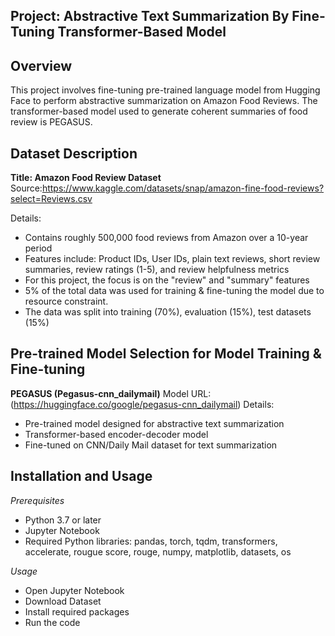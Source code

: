 ## Project: Abstractive Text Summarization By Fine-Tuning Transformer-Based Model

## Overview

This project involves fine-tuning pre-trained language model from Hugging Face to perform abstractive summarization on Amazon Food Reviews. The transformer-based  model used to generate coherent summaries of food review is PEGASUS.

## Dataset Description

**Title: Amazon Food Review Dataset**
Source:https://www.kaggle.com/datasets/snap/amazon-fine-food-reviews?select=Reviews.csv

Details:
  - Contains roughly 500,000 food reviews from Amazon over a 10-year period
  - Features include: Product IDs, User IDs, plain text reviews, short review summaries, review ratings (1-5), and review helpfulness metrics
  - For this project, the focus is on the "review" and "summary" features
  - 5% of the total data was used for training & fine-tuning the model due to resource constraint.
  - The data was split into training (70%), evaluation (15%), test datasets (15%)

## Pre-trained Model Selection for Model Training & Fine-tuning

**PEGASUS (Pegasus-cnn_dailymail)**
Model URL: (https://huggingface.co/google/pegasus-cnn_dailymail)
Details:
   - Pre-trained model designed for abstractive text summarization
   - Transformer-based encoder-decoder model
   - Fine-tuned on CNN/Daily Mail dataset for text summarization

## Installation and Usage

*Prerequisites*
   - Python 3.7 or later
   - Jupyter Notebook
   - Required Python libraries: pandas, torch, tqdm, transformers, accelerate, rougue score, rouge, numpy, matplotlib, datasets, os


*Usage*
   - Open Jupyter Notebook
   - Download Dataset
   - Install required packages
   - Run the code 
   
